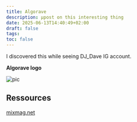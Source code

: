 ```yaml
---
title: Algorave
description: μpost on this interesting thing
date: 2025-06-13T14:40:49+02:00
draft: false
tags: 
toc: false
---
```



I discovered this while seeing DJ_Dave IG account.

**Algorave logo**


![pic](sharing_website/shared_vademecum/public/algorave_logo.png)


## Ressources

[mixmag.net](https://mixmag.net/feature/algorave)

